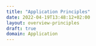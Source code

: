 ```yaml
---
title: "Application Principles"
date: 2022-04-19T13:48:12+02:00
layout: overview-principles
draft: true
domain: Application
---
```


